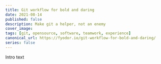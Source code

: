 ```yaml
---
title: Git workflow for bold and daring
date: 2021-08-14
published: false
description: Make git a helper, not an enemy
cover_image:
tags: [git, opensource, software, teamwork, experience]
canonical_url: https://fyodor.io/git-workflow-for-bold-and-daring/
series: false
---
```


Intro text